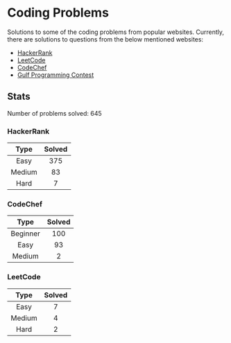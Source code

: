 # Coding Problems

Solutions to some of the coding problems from popular websites. Currently, there are solutions to questions from the below mentioned websites:

*   [HackerRank](HackerRank/ "HackerRank")
*	[LeetCode](LeetCode/ "LeetCode")
*   [CodeChef](CodeChef/ "CodeChef")
*   [Gulf Programming Contest](Gulf%20Programming%20Contest/ "GPC")

## Stats

Number of problems solved: 645

### HackerRank

| Type | Solved |
|:----:|:------:|
| Easy | 375 |
| Medium | 83 |
| Hard | 7 |

### CodeChef

| Type | Solved |
|:----:|:------:|
| Beginner | 100 |
| Easy | 93 |
| Medium | 2 |

### LeetCode

| Type | Solved |
|:----:|:------:|
| Easy | 7 |
| Medium | 4 |
| Hard | 2 |